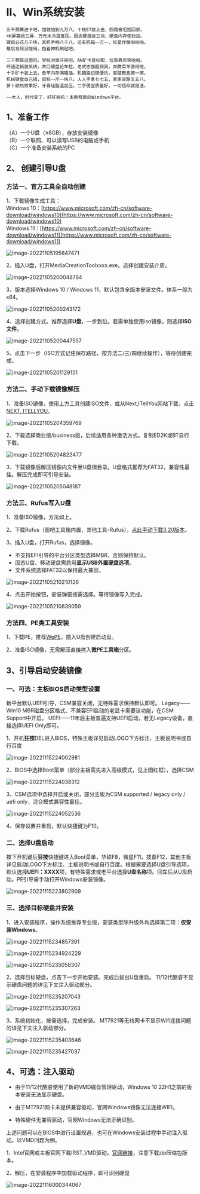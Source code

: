 # Ⅱ、Win系统安装

```
三千预算进卡吧，加钱加到九万八。十核E7装上去，四路泰坦抱回家。  
4K屏幕组三屏，万元水冷温度压。固态硬盘装三块，硬盘内存使劲加。  
键鼠必花几千块，耳机手柄八千八。还有机箱一万一，红星炸弹啪啪啪。  
最后发现没啥用，抱着神机刷贴吧。   

三千预算进图吧，学校对面开网吧。AN矿卡是标配，垃圾靠岸笑哈哈。  
坏道迈拓装系统，并口硬盘论车拉。老式志强超频爽，奔腾菜羊够用啦。  
十手矿卡装上去，鱼竿内存满箱插。机箱路边随便捡，安踏鞋盒擦一擦。  
机械键盘自己搞，鼠标一斤一块八。人人手拿七七五，家家双路叉五八。  
萝卜散热效果好，牙膏硅脂温度压。二手便宜质量好，一切信仰就是渣。  

——大人，时代变了，好好装机！本教程面向Windows平台。  
```

## 1、准备工作
（A）一个U盘（≥8GB），存放安装镜像  
（B）一个联网、可以读写USB的电脑或手机  
（C）一个准备安装系统的PC 

## 2、 创建引导U盘
### 方法一、官方工具全自动创建

1、下载镜像生成工具：  
Windows 10：[https://www.microsoft.com/zh-cn/software-download/windows10](https://www.microsoft.com/zh-cn/software-download/windows10)  
Windows 11：[https://www.microsoft.com/zh-cn/software-download/windows11](https://www.microsoft.com/zh-cn/software-download/windows11)

![image-20221105195847471](imgs/image-20221105195847471.png)

2、插入U盘，打开MediaCreationToolxxxx.exe。选择创建安装介质。

![image-20221105200048764](imgs/image-20221105200048764.png)

3、版本选择Windows 10 / Windows 11，默认包含全版本安装文件。体系一般为x64。

![image-20221105200243172](imgs/image-20221105200243172.png)

4、选择创建方式。推荐选择**U盘**，一步到位。若需单独使用iso镜像，则选择**ISO文件**。

![image-20221105200447557](imgs/image-20221105200447557.png)

5、点击下一步（ISO方式记住保存路径，按方法二/三/四继续操作），等待创建完成。

![image-20221105201129151](imgs/image-20221105201129151.png)

### 方法二、手动下载镜像解压

1、准备ISO镜像，使用上方工具创建ISO文件，或从Next,ITellYou网站下载，点击[NEXT, ITELLYOU](https://next.itellyou.cn/)。

![image-20221105204359769](imgs/image-20221105204359769.png)

2、下载选择商业版/business版，后续适用各种激活方式。复制ED2K或BT自行下载。

![image-20221105204822477](imgs/image-20221105204822477.png)

3、下载镜像后解压镜像内文件至U盘根目录。U盘格式推荐为FAT32，兼容性最佳。解压完成即可引导安装。

![image-20221105205048187](imgs/image-20221105205048187.png)

### 方法三、Rufus写入U盘

1、准备ISO镜像，方法如上。

2、下载Rufus（图吧工具箱内置，其他工具-Rufus），[点此手动下载3.20版本](https://github.com/pbatard/rufus/releases/download/v3.20/rufus-3.20.exe)。

3、插入U盘，打开Rufus，选择镜像。  
* 不支持EFI引导的平台分区类型选择MBR，否则保持默认。  
* 固态U盘、移动硬盘需启用**显示USB外置硬盘选项**。  
* 文件系统选择FAT32以保持最大兼容。   

![image-20221105210210126](imgs/image-20221105210210126.png)

4、点击开始按钮，安装弹窗按需选择。等待镜像写入完成。

![image-20221105210839059](imgs/image-20221105210839059.png)

### 方法四、PE类工具安装

1、下载PE，推荐[WePE](https://mirrors.sdu.edu.cn/software/Windows/WePE/WePE64_V2.2.exe)，插入U盘创建启动盘。

2、准备ISO镜像，无需解压直接拷入**微PE工具箱**分区。

## 3、引导启动安装镜像
### 一、可选：主板BIOS启动类型设置

新平台默认UEFI引导，CSM兼容关闭，无特殊需求保持默认即可。
Legacy——Win10 MBR磁盘分区格式、不兼容EFI启动的老显卡需要该功能，在CSM Support中开启。
UEFI——11年后主板普遍支持UEFI启动，若无Legacy设备，直接选择UEFI Only即可。

1、开机**狂按**DEL进入BIOS，特殊主板详见启动LOGO下方标注、主板说明书或自行百度

![image-20221115224002981](imgs/image-20221115224002981.png)

2、BIOS中选择Boot菜单（部分主板需先进入高级模式，见上图红框），选择CSM

![image-20221115224038312](imgs/image-20221115224038312.png)

3、CSM选项中选择开启或关闭，部分主板为CSM supported / legacy only / uefi only，混合模式兼容性最佳。

![image-20221115224052536](imgs/image-20221115224052536.png)

4、保存设置并重启，默认快捷键为F10。

### 二、选择U盘启动

按下开机键后**狂按**快捷键进入Boot菜单，华硕F8，微星F11，技嘉F12，其他主板详见启动LOGO下方标注、主板说明书或自行百度。根据需要选择U盘引导选项，默认选择**UEFI：XXXX**项，有特殊需求或老平台选择**U盘名称**项。回车后从U盘启动。PE引导需手动打开Windows安装镜像。

![image-20221115223802909](imgs/image-20221115223802909.png)

### 三、选择目标硬盘并安装

1、进入安装程序，操作系统推荐专业版，安装类型除升级外均选择第二项：**仅安装Windows**。

![image-20221115234857391](imgs/image-20221115234857391.png)

![image-20221115234924229](imgs/image-20221115234924229.png)

![image-20221115235058307](imgs/image-20221115235058307.png)

2、选择目标硬盘，点击下一步开始安装。完成后拔出U盘重启。
11/12代酷睿不显示硬盘问题的详见下文注入驱动部分。

![image-20221115235207043](imgs/image-20221115235207043.png)

![image-20221115235307263](imgs/image-20221115235307263.png)

3、系统初始化，按需选择，完成安装。
MT7921等无线网卡不显示Wifi连接问题的详见下文注入驱动部分。

![image-20221115235403646](imgs/image-20221115235403646.png)

![image-20221115235427037](imgs/image-20221115235427037.png)

## 4、可选：注入驱动

* 由于11/12代酷睿使用了新的VMD磁盘管理驱动，Windows 10 22H1之前的版本安装无法显示硬盘。

* 由于MT7921网卡未提供兼容驱动，官网Windows镜像无法连接WIFI。

* 特殊硬件无兼容驱动，官网Windows无法正确识别。

上述问题可以在BIOS中进行设置规避，也可在Windows安装过程中手动注入驱动。以VMD问题为例。

1、Intel官网或主板官网下载IRST_VMD驱动，[官网链接](https://www.intel.cn/content/www/cn/zh/download/15667/intel-rapid-storage-technology-intel-rst-user-interface-and-driver.html?wapkw=rapid%20storage%20technology)，注意下载zip压缩包版本。

2、解压，在安装程序中加载驱动程序，即可识别硬盘

![image-20221116000344067](imgs/image-20221116000344067.png)

